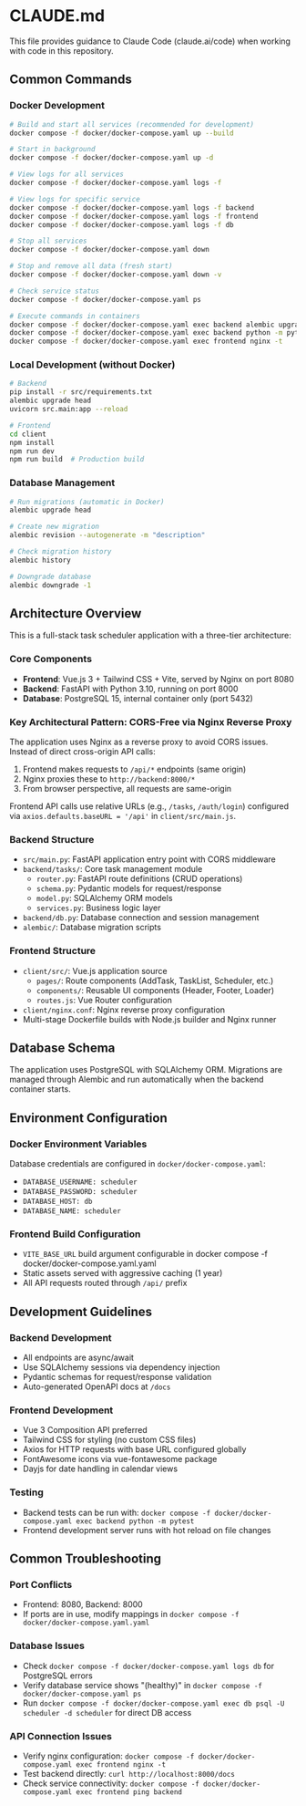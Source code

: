 # CLAUDE.md

This file provides guidance to Claude Code (claude.ai/code) when working with code in this repository.

## Common Commands

### Docker Development
```bash
# Build and start all services (recommended for development)
docker compose -f docker/docker-compose.yaml up --build

# Start in background
docker compose -f docker/docker-compose.yaml up -d

# View logs for all services
docker compose -f docker/docker-compose.yaml logs -f

# View logs for specific service
docker compose -f docker/docker-compose.yaml logs -f backend
docker compose -f docker/docker-compose.yaml logs -f frontend
docker compose -f docker/docker-compose.yaml logs -f db

# Stop all services
docker compose -f docker/docker-compose.yaml down

# Stop and remove all data (fresh start)
docker compose -f docker/docker-compose.yaml down -v

# Check service status
docker compose -f docker/docker-compose.yaml ps

# Execute commands in containers
docker compose -f docker/docker-compose.yaml exec backend alembic upgrade head
docker compose -f docker/docker-compose.yaml exec backend python -m pytest
docker compose -f docker/docker-compose.yaml exec frontend nginx -t
```

### Local Development (without Docker)
```bash
# Backend
pip install -r src/requirements.txt
alembic upgrade head
uvicorn src.main:app --reload

# Frontend
cd client
npm install
npm run dev
npm run build  # Production build
```

### Database Management
```bash
# Run migrations (automatic in Docker)
alembic upgrade head

# Create new migration
alembic revision --autogenerate -m "description"

# Check migration history
alembic history

# Downgrade database
alembic downgrade -1
```

## Architecture Overview

This is a full-stack task scheduler application with a three-tier architecture:

### Core Components
- **Frontend**: Vue.js 3 + Tailwind CSS + Vite, served by Nginx on port 8080
- **Backend**: FastAPI with Python 3.10, running on port 8000
- **Database**: PostgreSQL 15, internal container only (port 5432)

### Key Architectural Pattern: CORS-Free via Nginx Reverse Proxy

The application uses Nginx as a reverse proxy to avoid CORS issues. Instead of direct cross-origin API calls:
1. Frontend makes requests to `/api/*` endpoints (same origin)
2. Nginx proxies these to `http://backend:8000/*`
3. From browser perspective, all requests are same-origin

Frontend API calls use relative URLs (e.g., `/tasks`, `/auth/login`) configured via `axios.defaults.baseURL = '/api'` in `client/src/main.js`.

### Backend Structure
- `src/main.py`: FastAPI application entry point with CORS middleware
- `backend/tasks/`: Core task management module
  - `router.py`: FastAPI route definitions (CRUD operations)
  - `schema.py`: Pydantic models for request/response
  - `model.py`: SQLAlchemy ORM models
  - `services.py`: Business logic layer
- `backend/db.py`: Database connection and session management
- `alembic/`: Database migration scripts

### Frontend Structure
- `client/src/`: Vue.js application source
  - `pages/`: Route components (AddTask, TaskList, Scheduler, etc.)
  - `components/`: Reusable UI components (Header, Footer, Loader)
  - `routes.js`: Vue Router configuration
- `client/nginx.conf`: Nginx reverse proxy configuration
- Multi-stage Dockerfile builds with Node.js builder and Nginx runner

## Database Schema

The application uses PostgreSQL with SQLAlchemy ORM. Migrations are managed through Alembic and run automatically when the backend container starts.

## Environment Configuration

### Docker Environment Variables
Database credentials are configured in `docker/docker-compose.yaml`:
- `DATABASE_USERNAME: scheduler`
- `DATABASE_PASSWORD: scheduler`
- `DATABASE_HOST: db`
- `DATABASE_NAME: scheduler`

### Frontend Build Configuration
- `VITE_BASE_URL` build argument configurable in docker compose -f docker/docker-compose.yaml.yaml
- Static assets served with aggressive caching (1 year)
- All API requests routed through `/api/` prefix

## Development Guidelines

### Backend Development
- All endpoints are async/await
- Use SQLAlchemy sessions via dependency injection
- Pydantic schemas for request/response validation
- Auto-generated OpenAPI docs at `/docs`

### Frontend Development
- Vue 3 Composition API preferred
- Tailwind CSS for styling (no custom CSS files)
- Axios for HTTP requests with base URL configured globally
- FontAwesome icons via vue-fontawesome package
- Dayjs for date handling in calendar views

### Testing
- Backend tests can be run with: `docker compose -f docker/docker-compose.yaml exec backend python -m pytest`
- Frontend development server runs with hot reload on file changes

## Common Troubleshooting

### Port Conflicts
- Frontend: 8080, Backend: 8000
- If ports are in use, modify mappings in `docker compose -f docker/docker-compose.yaml.yaml`

### Database Issues
- Check `docker compose -f docker/docker-compose.yaml logs db` for PostgreSQL errors
- Verify database service shows "(healthy)" in `docker compose -f docker/docker-compose.yaml ps`
- Run `docker compose -f docker/docker-compose.yaml exec db psql -U scheduler -d scheduler` for direct DB access

### API Connection Issues
- Verify nginx configuration: `docker compose -f docker/docker-compose.yaml exec frontend nginx -t`
- Test backend directly: `curl http://localhost:8000/docs`
- Check service connectivity: `docker compose -f docker/docker-compose.yaml exec frontend ping backend`